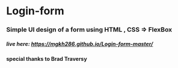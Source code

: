 # Login-form

### Simple UI design of a form using HTML , CSS => FlexBox

##### live here: https://mgkh286.github.io/Login-form-master/

#### special thanks to Brad Traversy
